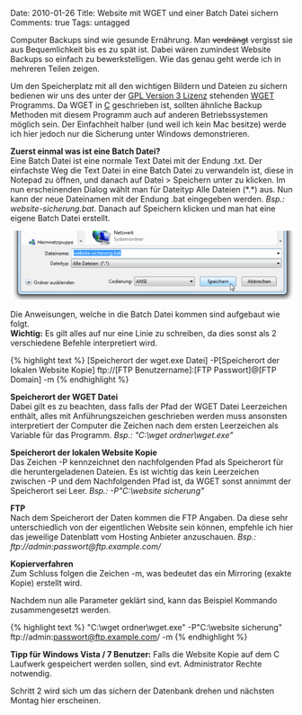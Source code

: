 Date: 2010-01-26
Title: Website mit WGET und einer Batch Datei sichern
Comments: true
Tags: untagged

<p>Computer Backups sind wie gesunde Ern&auml;hrung. Man <s>verdr&auml;ngt</s> vergisst sie aus Bequemlichkeit bis es zu
    sp&auml;t ist. Dabei w&auml;ren zumindest Website Backups so einfach zu bewerkstelligen. Wie das genau geht werde
    ich in mehreren Teilen zeigen.</p>
<p>Um den Speicherplatz mit all den wichtigen Bildern und Dateien zu sichern bedienen wir uns des unter der <a
        href="https://en.wikipedia.org/wiki/GPLv3#Version_3">GPL Version 3 Lizenz</a> stehenden <a
        href="https://www.gnu.org/software/wget/">WGET</a> Programms. Da WGET in <a
        href="https://de.wikipedia.org/wiki/C_(Programmiersprache)">C</a> geschrieben ist, sollten &auml;hnliche Backup
    Methoden mit diesem Programm auch auf anderen Betriebssystemen m&ouml;glich sein. Der Einfachheit halber (und weil
    ich kein Mac besitze) werde ich hier jedoch nur die Sicherung unter Windows demonstrieren.</p>
<p><strong>Zuerst einmal was ist eine Batch Datei?</strong><br />
    Eine Batch Datei ist eine normale Text Datei mit der Endung .txt. Der einfachste Weg die Text Datei in eine Batch
    Datei zu verwandeln ist, diese in Notepad zu &ouml;ffnen, und danach auf Datei &gt; Speichern unter zu klicken. Im
    nun erscheinenden Dialog w&auml;hlt man f&uuml;r Dateityp Alle Dateien (*.*) aus. Nun kann der neue Dateinamen mit
    der Endung .bat eingegeben werden. <i>Bsp.: website-sicherung.bat</i>. Danach auf Speichern klicken und man hat eine
    eigene Batch Datei erstellt.</p><img src="/assets/images/2010/1/website-sicherung-bat-notepad.png"
    alt="Batch Datei in Notepad erstellen" />
<p>Die Anweisungen, welche in die Batch Datei kommen sind aufgebaut wie folgt. <br /><strong>Wichtig:</strong> Es gilt
    alles auf nur eine Linie zu schreiben, da dies sonst als 2 verschiedene Befehle interpretiert wird.</p>

{% highlight text %}
[Speicherort der wget.exe Datei] -P[Speicherort der lokalen Website Kopie] ftp://[FTP Benutzername]:[FTP Passwort]@[FTP
Domain] -m
{% endhighlight %}

<p><strong>Speicherort der WGET Datei</strong><br />
    Dabei gilt es zu beachten, dass falls der Pfad der WGET Datei Leerzeichen enth&auml;lt, alles mit
    Anf&uuml;hrungszeichen geschrieben werden muss ansonsten interpretiert der Computer die Zeichen nach dem ersten
    Leerzeichen als Variable f&uuml;r das Programm. <i>Bsp.: "C:\wget ordner\wget.exe"</i></p>
<p><strong>Speicherort der lokalen Website Kopie</strong><br />
    Das Zeichen -P kennzeichnet den nachfolgenden Pfad als Speicherort f&uuml;r die heruntergeladenen Dateien. Es ist
    wichtig das kein Leerzeichen zwischen -P und dem Nachfolgenden Pfad ist, da WGET sonst annimmt der Speicherort sei
    Leer. <i>Bsp.: -P"C:\website sicherung"</i></p>
<p><strong>FTP</strong><br />
    Nach dem Speicherort der Daten kommen die FTP Angaben. Da diese sehr unterschiedlich von der eigentlichen Website
    sein k&ouml;nnen, empfehle ich hier das jeweilige Datenblatt vom Hosting Anbieter anzuschauen. <i>Bsp.:
        ftp://admin:passwort@ftp.example.com/</i></p>
<p><strong>Kopierverfahren</strong><br />
    Zum Schluss folgen die Zeichen -m, was bedeutet das ein Mirroring (exakte Kopie) erstellt wird.</p>
<p>Nachdem nun alle Parameter gekl&auml;rt sind, kann das Beispiel Kommando zusammengesetzt werden.</p>

{% highlight text %}
"C:\wget ordner\wget.exe" -P"C:\website sicherung" ftp://admin:passwort@ftp.example.com/ -m
{% endhighlight %}

<p><strong>Tipp f&uuml;r Windows Vista / 7 Benutzer:</strong> Falls die Website Kopie auf dem C Laufwerk gespeichert
    werden sollen, sind evt. Administrator Rechte notwendig.</p>
<p>Schritt 2 wird sich um das sichern der Datenbank drehen und n&auml;chsten Montag hier erscheinen.</p>
